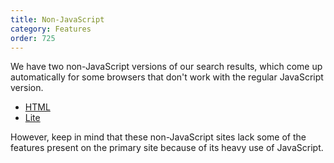 ```yaml
---
title: Non-JavaScript
category: Features
order: 725
---
```

<html><body><p>We have two non-JavaScript versions of our search results, which come up automatically for some browsers that don't work with the regular JavaScript version.</p>&#xD;
&#xD;
<ul><li><a href="https://duckduckgo.com/html">HTML</a></li>&#xD;
	<li><a href="https://duckduckgo.com/lite">Lite</a></li>&#xD;
</ul><p>However, keep in mind that these non-JavaScript sites lack some of the features present on the primary site because of its heavy use of JavaScript.</p></body></html>